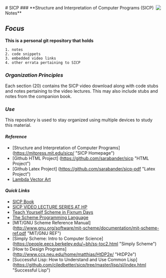 <img align="right" src="https://github.com/cjledbetter/sipc/blob/master/img/final728-lambdars1.jpg">
# SICP
### **Structure and Interpretation of Computer Programs (SICP) Notes**       

## 	_Focus_                                                              
**This is a personal git repository that holds**

    1. notes
    2. code snippets
    3. embedded video links
    4. other errata pertaining to SICP

### _Organization Principles_                                                
Each section (20) contains the SICP video download along with
code stubs and notes pertaining to the video lectures.  This
may also include stubs and notes from the companion book.

### _Use_
This repository is used to stay organized using multiple devices
to study this material.

#### _Reference_

+ [Structure and Interpretation of Computer Programs] (https://mitpress.mit.edu/sicp/ "SICP Homepage")
+ [Github HTML Project] (https://github.com/sarabander/sicp "HTML Project")
+ [Github Latex Project] (https://github.com/sarabander/sicp-pdf "Latex Project")
+ [Lambda Vector Art](https://www.goodfreephotos.com "Good Free Photos")

#### _Quick Links_

+ [SICP Book](http://sarabander.github.io/sicp/ "SICP BOOK")
+ [SICP VIDEO LECTURE SERIES AT HP](https://ocw.mit.edu/courses/electrical-engineering-and-computer-science/6-001-structure-and-interpretation-of-computer-programs-spring-2005/video-lectures/ "SICP VIDEO")
+ [Teach Yourself Scheme in Fixnum Days](http://ds26gte.github.io/tyscheme/ "FIXNUM BOOK")
+ [The Scheme Programming Language](http://www.scheme.com/tspl4/ "Dybvig BOOK")
+ [MIT/GNU Scheme Reference Manual] (http://www.gnu.org/software/mit-scheme/documentation/mit-scheme-ref.pdf "MIT/GNU REF")
+ [Simply Scheme: Intro to Computer Science] (https://people.eecs.berkeley.edu/~bh/ss-toc2.html "Simply Scheme")
+ [How to Design Programs] (http://www.ccs.neu.edu/home/matthias/HtDP2e/ "HtDP2e")
+ [Successful Lisp: How to Understand and Use Common Lisp] (https://github.com/cjledbetter/sicp/tree/master/lisp/sl/index.html "Successful Lisp")
